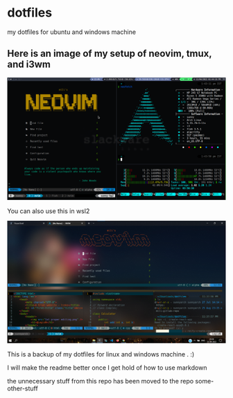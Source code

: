 # dotfiles
my dotfiles for ubuntu and windows machine

## Here is an image of my setup of neovim, tmux, and i3wm

![nvim, tmux, i3 in action screenshot](./images/rice2ndinarch.png)

You can also use this in wsl2

![nvim, tmux in windows wsl2 screenshot](./images/windows10rice1stSSsame2ndpic.png)

This is a backup of my dotfiles for linux and windows machine . :)

I will make the readme better once I get hold of how to use markdown 

the unnecessary stuff from this repo has been moved to the repo some-other-stuff
